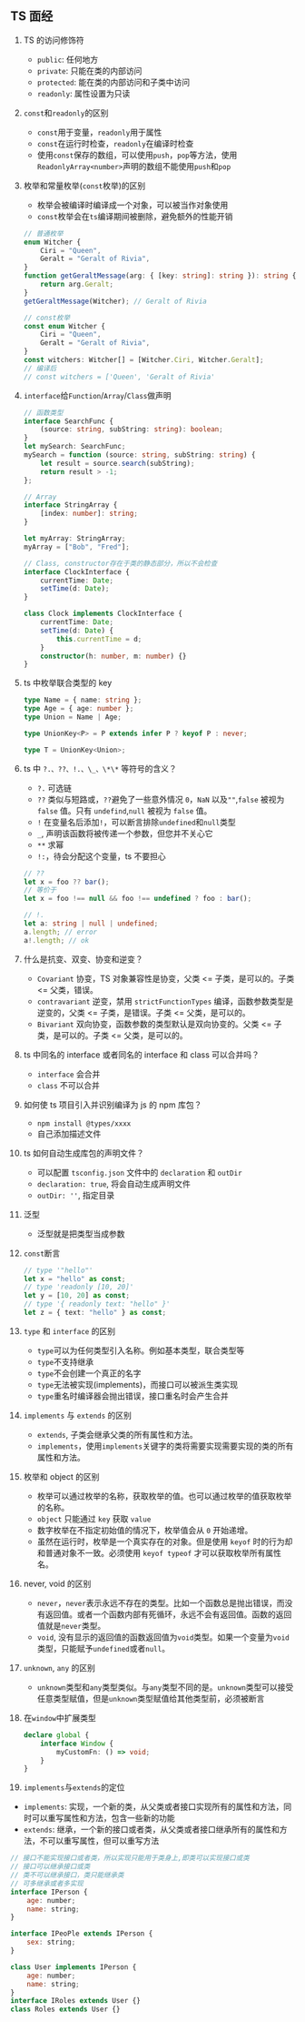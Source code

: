 ## TS 面经

1. TS 的访问修饰符
    - `public`: 任何地方
    - `private`: 只能在类的内部访问
    - `protected`: 能在类的内部访问和子类中访问
    - `readonly`: 属性设置为只读
2. `const`和`readonly`的区别
    - `const`用于变量，`readonly`用于属性
    - `const`在运行时检查，`readonly`在编译时检查
    - 使用`const`保存的数组，可以使用`push`，`pop`等方法，使用`ReadonlyArray<number>`声明的数组不能使用`push`和`pop`
3. 枚举和常量枚举(`const`枚举)的区别
    - 枚举会被编译时编译成一个对象，可以被当作对象使用
    - `const`枚举会在`ts`编译期间被删除，避免额外的性能开销
    ```ts
    // 普通枚举
    enum Witcher {
        Ciri = "Queen",
        Geralt = "Geralt of Rivia",
    }
    function getGeraltMessage(arg: { [key: string]: string }): string {
        return arg.Geralt;
    }
    getGeraltMessage(Witcher); // Geralt of Rivia
    ```
    ```ts
    // const枚举
    const enum Witcher {
        Ciri = "Queen",
        Geralt = "Geralt of Rivia",
    }
    const witchers: Witcher[] = [Witcher.Ciri, Witcher.Geralt];
    // 编译后
    // const witchers = ['Queen', 'Geralt of Rivia'
    ```
4. `interface`给`Function`/`Array`/`Class`做声明

    ```ts
    // 函数类型
    interface SearchFunc {
        (source: string, subString: string): boolean;
    }
    let mySearch: SearchFunc;
    mySearch = function (source: string, subString: string) {
        let result = source.search(subString);
        return result > -1;
    };
    ```

    ```ts
    // Array
    interface StringArray {
        [index: number]: string;
    }

    let myArray: StringArray;
    myArray = ["Bob", "Fred"];
    ```

    ```ts
    // Class, constructor存在于类的静态部分，所以不会检查
    interface ClockInterface {
        currentTime: Date;
        setTime(d: Date);
    }

    class Clock implements ClockInterface {
        currentTime: Date;
        setTime(d: Date) {
            this.currentTime = d;
        }
        constructor(h: number, m: number) {}
    }
    ```

5. ts 中枚举联合类型的 key

    ```ts
    type Name = { name: string };
    type Age = { age: number };
    type Union = Name | Age;

    type UnionKey<P> = P extends infer P ? keyof P : never;

    type T = UnionKey<Union>;
    ```

6. ts 中 `?.、??、!.、\_、\*\*` 等符号的含义？

    - `?.` 可选链
    - `??` 类似与短路或，`??`避免了一些意外情况 `0`，`NaN` 以及`""`,`false` 被视为 `false` 值。只有 `undefind`,`null` 被视为 `false` 值。
    - `!` 在变量名后添加`!`，可以断言排除`undefined`和`null`类型
    - `_`, 声明该函数将被传递一个参数，但您并不关心它
    - `**` 求幂
    - `!:`，待会分配这个变量，ts 不要担心

    ```ts
    // ??
    let x = foo ?? bar();
    // 等价于
    let x = foo !== null && foo !== undefined ? foo : bar();

    // !.
    let a: string | null | undefined;
    a.length; // error
    a!.length; // ok
    ```

7. 什么是抗变、双变、协变和逆变？
    - `Covariant` 协变，TS 对象兼容性是协变，父类 <= 子类，是可以的。子类 <= 父类，错误。
    - `contravariant` 逆变，禁用 `strictFunctionTypes` 编译，函数参数类型是逆变的，父类 <= 子类，是错误。子类 <= 父类，是可以的。
    - `Bivariant` 双向协变，函数参数的类型默认是双向协变的。父类 <= 子类，是可以的。子类 <= 父类，是可以的。
8. ts 中同名的 interface 或者同名的 interface 和 class 可以合并吗？
    - `interface` 会合并
    - `class` 不可以合并
9. 如何使 ts 项目引入并识别编译为 js 的 npm 库包？
    - `npm install @types/xxxx`
    - 自己添加描述文件
10. ts 如何自动生成库包的声明文件？
    - 可以配置 `tsconfig.json` 文件中的 `declaration` 和 `outDir`
    - `declaration: true`, 将会自动生成声明文件
    - `outDir: ''`, 指定目录
11. 泛型
    - 泛型就是把类型当成参数
12. `const`断言
    ```ts
    // type '"hello"'
    let x = "hello" as const;
    // type 'readonly [10, 20]'
    let y = [10, 20] as const;
    // type '{ readonly text: "hello" }'
    let z = { text: "hello" } as const;
    ```
13. `type` 和 `interface` 的区别
    - `type`可以为任何类型引入名称。例如基本类型，联合类型等
    - `type`不支持继承
    - `type`不会创建一个真正的名字
    - `type`无法被实现(implements)，而接口可以被派生类实现
    - `type`重名时编译器会抛出错误，接口重名时会产生合并
14. `implements` 与 `extends` 的区别
    - `extends`, 子类会继承父类的所有属性和方法。
    - `implements`，使用`implements`关键字的类将需要实现需要实现的类的所有属性和方法。
15. 枚举和 object 的区别
    - 枚举可以通过枚举的名称，获取枚举的值。也可以通过枚举的值获取枚举的名称。
    - `object` 只能通过 `key` 获取 `value`
    - 数字枚举在不指定初始值的情况下，枚举值会从 `0` 开始递增。
    - 虽然在运行时，枚举是一个真实存在的对象。但是使用 `keyof` 时的行为却和普通对象不一致。必须使用 `keyof typeof` 才可以获取枚举所有属性名。
16. never, void 的区别
    - `never`，`never`表示永远不存在的类型。比如一个函数总是抛出错误，而没有返回值。或者一个函数内部有死循环，永远不会有返回值。函数的返回值就是`never`类型。
    - `void`, 没有显示的返回值的函数返回值为`void`类型。如果一个变量为`void`类型，只能赋予`undefined`或者`null`。
17. `unknown`, `any` 的区别
    - `unknown`类型和`any`类型类似。与`any`类型不同的是。`unknown`类型可以接受任意类型赋值，但是`unknown`类型赋值给其他类型前，必须被断言
18. 在`window`中扩展类型
    ```ts
    declare global {
        interface Window {
            myCustomFn: () => void;
        }
    }
    ```
19. `implements`与`extends`的定位

-   `implements`: 实现，一个新的类，从父类或者接口实现所有的属性和方法，同时可以重写属性和方法，包含一些新的功能
-   `extends`: 继承，一个新的接口或者类，从父类或者接口继承所有的属性和方法，不可以重写属性，但可以重写方法

```js
// 接口不能实现接口或者类，所以实现只能用于类身上,即类可以实现接口或类
// 接口可以继承接口或类
// 类不可以继承接口，类只能继承类
// 可多继承或者多实现
interface IPerson {
    age: number;
    name: string;
}

interface IPeoPle extends IPerson {
    sex: string;
}

class User implements IPerson {
    age: number;
    name: string;
}
interface IRoles extends User {}
class Roles extends User {}
```
